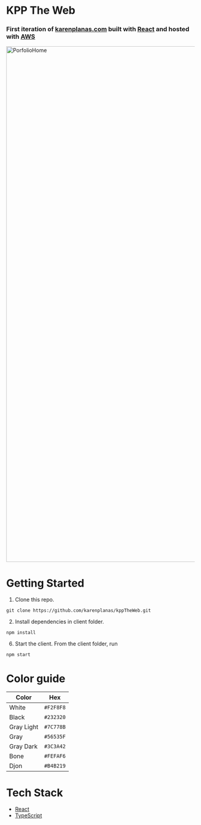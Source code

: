# KPP The Web
### First iteration of [karenplanas.com](https://www.karenplanas.com) built with [React](https://reactjs.org/) and hosted with [AWS](https://aws.amazon.com/)

<img width="1378" alt="PorfolioHome" src="https://user-images.githubusercontent.com/61513120/162847557-4231ee62-a7b3-446d-8ab1-13eefc884497.png">


# Getting Started
1. Clone this repo.  
  ```
  git clone https://github.com/karenplanas/kppTheWeb.git
  ```
  
2. Install dependencies in client folder.
```
npm install
```

6. Start the client. From the client folder, run
```
npm start
```

# Color guide
| Color  | Hex      |
|--------|----------|
| White  | `#F2F8F8`  |
| Black  | `#232320`  |  
|  Gray Light | `#7C778B`  |
|  Gray  | `#56535F`  |
|  Gray Dark | `#3C3A42`  |
|  Bone | `#FEFAF6`  |
| Djon | `#B4B219`  |


# Tech Stack 
* [React](https://reactjs.org/)  
* [TypeScript](https://www.typescriptlang.org/)
